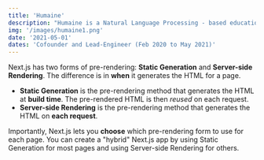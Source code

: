 ```yaml
---
title: 'Humaine'
description: "Humaine is a Natural Language Processing - based education startup for medical trainees to practice their diagnosis skills. Led the team in the planning, design, and implementation of an end-to-end web application using Agile Methodology."
img: '/images/humaine1.png'
date: '2021-05-01'
dates: 'Cofounder and Lead-Engineer (Feb 2020 to May 2021)'
---
```


Next.js has two forms of pre-rendering: **Static Generation** and **Server-side Rendering**. The difference is in **when** it generates the HTML for a page.

- **Static Generation** is the pre-rendering method that generates the HTML at **build time**. The pre-rendered HTML is then _reused_ on each request.
- **Server-side Rendering** is the pre-rendering method that generates the HTML on **each request**.

Importantly, Next.js lets you **choose** which pre-rendering form to use for each page. You can create a "hybrid" Next.js app by using Static Generation for most pages and using Server-side Rendering for others.